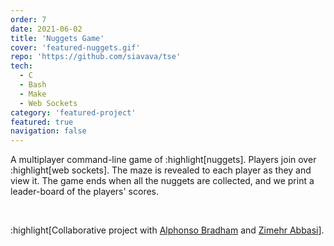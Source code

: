 ```yaml
---
order: 7
date: 2021-06-02
title: 'Nuggets Game'
cover: 'featured-nuggets.gif'
repo: 'https://github.com/siavava/tse'
tech:
  - C
  - Bash
  - Make
  - Web Sockets
category: 'featured-project'
featured: true
navigation: false
---
```


A multiplayer command-line game of :highlight[nuggets].
Players join over :highlight[web sockets].
The maze is revealed to each player as they and view it.
The game ends when all the nuggets are collected,
and we print a leader-board of the players' scores.

<br/>

:highlight[Collaborative project with [Alphonso Bradham][alphonso]
and [Zimehr Abbasi][zimehr]].

[alphonso]: https://www.linkedin.com/in/alphonso-bradham
[zimehr]: https://in.linkedin.com/in/zimehr-abbasi-aa8865154
